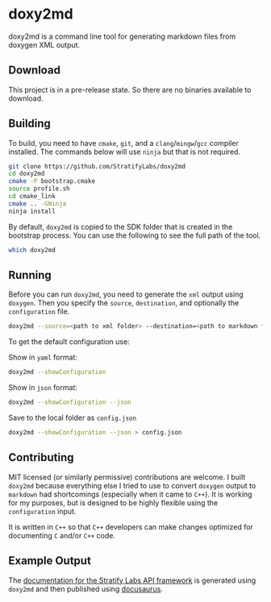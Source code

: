 # doxy2md

doxy2md is a command line tool for generating markdown files from doxygen XML output.

## Download

This project is in a pre-release state. So there are no binaries available to download.

## Building

To build, you need to have `cmake`, `git`, and a `clang`/`mingw`/`gcc` compiler installed. The commands below will
use `ninja` but that is not required.

```bash
git clone https://github.com/StratifyLabs/doxy2md
cd doxy2md
cmake -P bootstrap.cmake
source profile.sh
cd cmake_link
cmake .. -GNinja
ninja install
```

By default, `doxy2md` is copied to the SDK folder that is created in the bootstrap process. You can use the following to
see the full path of the tool.

```bash
which doxy2md
```

## Running

Before you can run `doxy2md`, you need to generate the `xml` output using `doxygen`. Then you specify the `source`, `destination`, and optionally the `configuration` file.

```bash
doxy2md --source=<path to xml folder> --destination=<path to markdown folder> --configuration=<path to json configuration file>
```

To get the default configuration use:

Show in `yaml` format:

```bash
doxy2md --showConfiguration
```

Show in `json` format:

```bash
doxy2md --showConfiguration --json
```

Save to the local folder as `config.json`

```bash
doxy2md --showConfiguration --json > config.json
```

## Contributing

MIT licensed (or similarly permissive) contributions are welcome. I built `doxy2md` because everything else I tried to use to convert `doxygen` output to `markdown` had shortcomings (especially when it came to `C++`). It is working for my purposes, but is designed to be highly flexible using the `configuration` input. 

It is written in `C++` so that `C++` developers can make changes optimized for documenting `C` and/or `C++` code.

## Example Output

The [documentation for the Stratify Labs API framework](https://docs.stratifylabs.dev/docs/application/Introduction) is generated using `doxy2md` and then published using [docusaurus](https://docusaurus.io/).